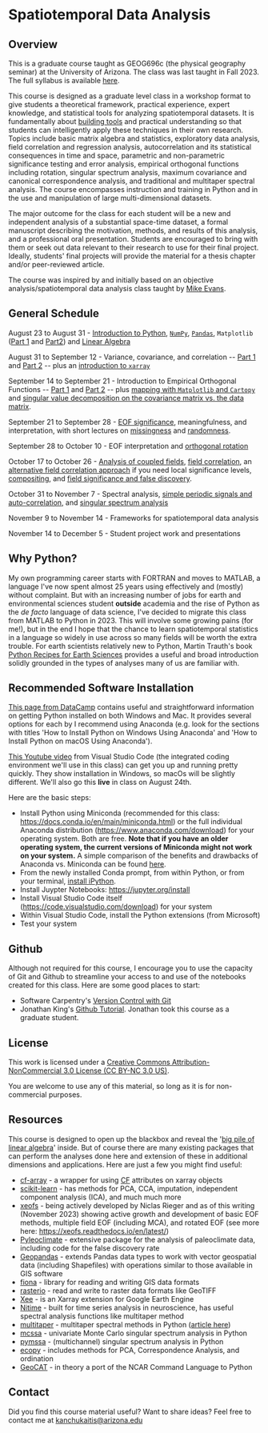 # Spatiotemporal Data Analysis

## Overview
This is a graduate course taught as GEOG696c (the physical geography seminar) at the University of Arizona.  The class was last taught in Fall 2023.  The full syllabus is available [here](https://github.com/kanchukaitis/spatiotemporal_data_analysis/blob/c70773af70425a7ffa5c0f13320f57c5dafd5565/geog696c_syllabus.pdf).

This course is designed as a graduate level class in a workshop format to give students a theoretical framework, practical experience, expert knowledge, and statistical tools for analyzing spatiotemporal datasets. It is fundamentally about [building tools](https://agupubs.onlinelibrary.wiley.com/doi/full/10.1029/2011EO500010) and practical understanding so that students can intelligently apply these techniques in their own research. Topics include basic matrix algebra and statistics, exploratory data analysis, field correlation and regression analysis, autocorrelation and its statistical consequences in time and space, parametric and non-parametric significance testing and error analysis, empirical orthogonal functions including rotation, singular spectrum analysis, maximum covariance and canonical correspondence analysis, and traditional and multitaper spectral analysis.  The course encompasses instruction and training in Python and in the use and manipulation of large multi-dimensional datasets.

The major outcome for the class for each student will be a new and independent analysis of a substantial space-time dataset, a formal manuscript describing the motivation, methods, and results of this analysis, and a professional oral presentation.  Students are encouraged to bring with them or seek out data relevant to their research to use for their final project.  Ideally, students' final projects will provide the material for a thesis chapter and/or peer-reviewed article. 

The course was inspired by and initially based on an objective analysis/spatiotemporal data analysis class taught by [Mike Evans](https://www.geol.umd.edu/~mnevans/).
 
## General Schedule

August 23 to August 31 - [Introduction to Python](https://github.com/kanchukaitis/spatiotemporal_data_analysis/tree/819d6db721c34aa39680e7ff4f72a57fe6611cb9/01_introduction_to_python), [`NumPy`](https://github.com/kanchukaitis/spatiotemporal_data_analysis/blob/main/01_introduction_to_python/introduction_to_numpy.ipynb), [`Pandas`](https://github.com/kanchukaitis/spatiotemporal_data_analysis/blob/main/01_introduction_to_python/introduction_to_pandas_part_1.ipynb), `Matplotlib` ([Part 1](https://github.com/kanchukaitis/spatiotemporal_data_analysis/blob/main/01_introduction_to_python/introduction_to_matplotlib_part_1.ipynb) and [Part2](https://github.com/kanchukaitis/spatiotemporal_data_analysis/blob/main/01_introduction_to_python/introduction_to_matplotlib_part_2.ipynb)) and [Linear Algebra](https://github.com/kanchukaitis/spatiotemporal_data_analysis/tree/main/02_linear_algebra)

August 31 to September 12 - Variance, covariance, and correlation -- [Part 1](https://github.com/kanchukaitis/spatiotemporal_data_analysis/blob/main/03_covariance/covariance_correlation.ipynb) and [Part 2](https://github.com/kanchukaitis/spatiotemporal_data_analysis/blob/main/03_covariance/covariance_correlation_part2.ipynb) -- plus an [introduction to `xarray`](https://github.com/kanchukaitis/spatiotemporal_data_analysis/blob/main/01_introduction_to_python/introduction_to_xarray.ipynb)

September 14 to September 21 - Introduction to Empirical Orthogonal Functions -- [Part 1](https://github.com/kanchukaitis/spatiotemporal_data_analysis/blob/main/04_eofs/eof_with_iris.ipynb) and [Part 2](https://github.com/kanchukaitis/spatiotemporal_data_analysis/blob/main/04_eofs/eof_applied_to_spatiotemporal_field.ipynb) -- plus [mapping with `Matplotlib` and `Cartopy`](https://github.com/kanchukaitis/spatiotemporal_data_analysis/blob/main/01_introduction_to_python/introduction_to_matplotlib_part_2.ipynb) and [singular value decomposition on the covariance matrix vs. the data matrix](https://github.com/kanchukaitis/spatiotemporal_data_analysis/blob/main/04_eofs/eof_covariance_vs_data_matrices.ipynb). 

September 21 to September 28 - [EOF significance](https://github.com/kanchukaitis/spatiotemporal_data_analysis/blob/main/05_significance/eof_significance.ipynb), meaningfulness, and interpretation, with short lectures on [missingness](https://github.com/kanchukaitis/spatiotemporal_data_analysis/blob/main/01_introduction_to_python/missing_data.ipynb) and [randomness](https://github.com/kanchukaitis/spatiotemporal_data_analysis/blob/main/01_introduction_to_python/random_arrays.ipynb).

September 28 to October 10 - EOF interpretation and [orthogonal rotation](https://github.com/kanchukaitis/spatiotemporal_data_analysis/blob/main/06_rotation/eof_rotation_example.ipynb)

October 17 to October 26 - [Analysis of coupled fields](https://github.com/kanchukaitis/spatiotemporal_data_analysis/blob/main/08_mca/mca_example.ipynb), [field correlation](https://github.com/kanchukaitis/spatiotemporal_data_analysis/blob/main/07_correlation_compositing/field_correlation_example.ipynb), an [alternative field correlation approach](https://github.com/kanchukaitis/spatiotemporal_data_analysis/blob/main/07_correlation_compositing/alternative_field_correlation.ipynb) if you need local significance levels, [compositing](https://github.com/kanchukaitis/spatiotemporal_data_analysis/blob/main/07_correlation_compositing/composite_from_list.ipynb), and [field significance and false discovery](https://github.com/kanchukaitis/spatiotemporal_data_analysis/blob/main/09_field_significance/field_significance_false_discovery.ipynb).

October 31 to November 7 - Spectral analysis, [simple periodic signals and auto-correlation](https://github.com/kanchukaitis/spatiotemporal_data_analysis/blob/main/10_spectral/cycles_and_autocorrelation.ipynb), and [singular spectrum analysis](https://github.com/kanchukaitis/spatiotemporal_data_analysis/blob/main/10_spectral/ssa_demonstration.ipynb)

November 9 to November 14 - Frameworks for spatiotemporal data analysis

November 14 to December 5 - Student project work and presentations

## Why Python? 
My own programming career starts with FORTRAN and moves to MATLAB, a language I've now spent almost 25 years using effectively and (mostly) without complaint.   But with an increasing number of jobs for earth and environmental sciences student **outside** academia and the rise of Python as the _de facto_ language of data science, I've decided to migrate this class from MATLAB to Python in 2023.  This will involve some growing pains (for me!), but in the end I hope that the chance to learn spatiotemporal statistics in a language so widely in use across so many fields will be worth the extra trouble.  For earth scientists relatively new to Python, Martin Trauth's book [Python Recipes for Earth Sciences](https://link.springer.com/book/10.1007/978-3-031-07719-7) provides a useful and broad introduction solidly grounded in the types of analyses many of us are familiar with. 

## Recommended Software Installation 
[This page from DataCamp](https://www.datacamp.com/blog/how-to-install-python) contains useful and straightforward information on getting Python installed on both Windows and Mac.  It provides several options for each by I recommend using Anaconda (e.g. look for the sections with titles 'How to Install Python on Windows Using Anaconda' and 'How to Install Python on macOS Using Anaconda').

[This Youtube video](https://www.youtube.com/watch?v=h1sAzPojKMg&ab_channel=VisualStudioCode) from Visual Studio Code (the integrated coding environment we'll use in this class) can get you up and running pretty quickly. They show installation in Windows, so macOs will be slightly different.  We'll also go this **live** in class on August 24th. 

Here are the basic steps:
* Install Python using Miniconda (recommended for this class: https://docs.conda.io/en/main/miniconda.html) or the full individual Anaconda distribution (https://www.anaconda.com/download) for your operating system.  Both are free.  **Note that if you have an older operating system, the current versions of Miniconda might not work on your system.**  A simple comparison of the benefits and drawbacks of Anaconda vs. Miniconda can be found [here](https://www.earthdatascience.org/workshops/setup-earth-analytics-python/setup-git-bash-conda/).
* From the newly installed Conda prompt, from within Python, or from your terminal, [install iPython](https://ipython.readthedocs.io/en/stable/install/install.html#quick-install).
* Install Juypter Notebooks: https://jupyter.org/install
* Install Visual Studio Code itself (https://code.visualstudio.com/download) for your system
* Within Visual Studio Code, install the Python extensions (from Microsoft)
* Test your system 

## Github

Although not required for this course, I encourage you to use the capacity of Git and Github to streamline your access to and use of the notebooks created for this class.  Here are some good places to start:

* Software Carpentry's [Version Control with Git](https://swcarpentry.github.io/git-novice/)
* Jonathan King's [Github Tutorial](https://jonking93.github.io/Github-Tutorial-Workshop/workshop/welcome). Jonathan took this course as a graduate student. 

## License

This work is licensed under a <a rel="license" href="https://creativecommons.org/licenses/by-nc/3.0/us/">Creative Commons Attribution-NonCommercial 3.0 License (CC BY-NC 3.0 US)</a>. 

You are welcome to use any of this material, so long as it is for non-commercial purposes.

## Resources

This course is designed to open up the blackbox and reveal the '[big pile of linear algebra](https://xkcd.com/1838/)' inside.  But of course there are many existing packages that can perform the analyses done here and extension of these in additional dimensions and applications.  Here are just a few you might find useful:

* [cf-array](https://github.com/xarray-contrib/cf-xarray) - a wrapper for using [CF](https://cfconventions.org/cf-conventions/cf-conventions.html) attributes on xarray objects
* [scikit-learn](https://scikit-learn.org/stable/index.html) - has methods for PCA, CCA, imputation, independent component analysis (ICA), and much much more
* [xeofs](https://github.com/nicrie/xeofs) - being actively developed by Niclas Rieger and as of this writing (November 2023) showing active growth and development of basic EOF methods, multiple field EOF (including MCA), and rotated EOF (see more here: https://xeofs.readthedocs.io/en/latest/) 
* [Pyleoclimate](https://github.com/LinkedEarth/Pyleoclim_util) - extensive package for the analysis of paleoclimate data, including code for the false discovery rate
* [Geopandas](https://geopandas.org/en/stable/) - extends Pandas data types to work with vector geospatial data (including Shapefiles) with operations similar to those available in GIS software
* [fiona](https://fiona.readthedocs.io/en/stable/) - library for reading and writing GIS data formats 
* [rasterio](https://rasterio.readthedocs.io/en/stable/) - read and write to raster data formats like GeoTIFF
* [Xee](https://github.com/google/Xee) - is an Xarray extension for Google Earth Engine 
* [Nitime](https://nipy.org/nitime/index.html) - built for time series analysis in neuroscience, has useful spectral analysis functions like multitaper method
* [multitaper](https://github.com/gaprieto/multitaper) - multitaper spectral methods in Python ([article here](https://doi.org/10.1785/0220210332))
* [mcssa](https://github.com/VSainteuf/mcssa) - univariate Monte Carlo singular spectrum analysis in Python
* [pymssa](https://github.com/kieferk/pymssa) - (multichannel) singular spectrum analysis in Python
* [ecopy](https://ecopy.readthedocs.io/en/latest/ordination.html) - includes methods for PCA, Correspondence Analysis, and ordination
* [GeoCAT](https://geocat.ucar.edu/pages/software.html) - in theory a port of the NCAR Command Language to Python

## Contact

Did you find this course material useful?  Want to share ideas?  Feel free to contact me at [kanchukaitis@arizona.edu](mailto:kanchukaitis@arizona.edu)
